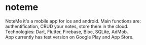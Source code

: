 # noteme

NoteMe it's a mobile app for ios and android. Main functions are: authentification, CRUD your notes, store them in the cloud.\
Technologies: Dart, Flutter, Firebase, Bloc, SQLite, AdMob.\
App currently has test version on Google Play and App Store.


